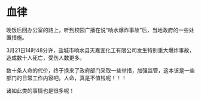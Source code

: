 # 血律

晚饭后回办公室的路上，听到校园广播在说“响水爆炸事故”后，当地政府的一些处置措施。

3月21日14时48分许，盐城市响水县天嘉宜化工有限公司发生特别重大爆炸事故，造成数十人死亡，受伤人数更多。 

数十条人命的代价，终于换来了政府部门采取一些举措，加强监管，这本该是一些部门的日常工作内容吧。人命，真是不值钱呢！！！

诸如此类的事情也是很多呢！
